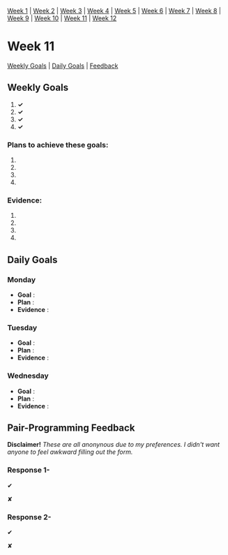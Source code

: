 [Week 1](https://github.com/benlynch1931/Makers-Journey/blob/master/Week01.md#week1) | [Week 2](https://github.com/benlynch1931/Makers-Journey/blob/master/Week02.md#week2) | [Week 3](https://github.com/benlynch1931/Makers-Journey/blob/master/Week03.md#week3) | [Week 4](https://github.com/benlynch1931/Makers-Journey/blob/master/Week04.md#week4) | [Week 5](https://github.com/benlynch1931/Makers-Journey/blob/master/Week05.md#week5) | [Week 6](https://github.com/benlynch1931/Makers-Journey/blob/master/Week05.md#week5) | [Week 7](https://github.com/benlynch1931/Makers-Journey/blob/master/Week07.md#week7) | [Week 8](https://github.com/benlynch1931/Makers-Journey/blob/master/Week08.md#week8) | [Week 9](https://github.com/benlynch1931/Makers-Journey/blob/master/Week09.md#week9) | [Week 10](https://github.com/benlynch1931/Makers-Journey/blob/master/Week10.md#week10) | [Week 11](https://github.com/benlynch1931/Makers-Journey/blob/master/Week11.md#week11) | [Week 12](https://github.com/benlynch1931/Makers-Journey/blob/master/Week12.md#week12)

# <a name="week11">Week 11</a>
[Weekly Goals](#weekly) | [Daily Goals](#daily) | [Feedback](#pair)
## <a name="weekly">Weekly Goals</a>
1.  **✓**
2.  **✓**
3.  **✓**
4.  **✓**

### Plans to achieve these goals:
1. 
2. 
3. 
4. 

### Evidence:
1. 
2. 
3. 
4. 

## <a name="daily">Daily Goals</a>

### Monday

- **Goal** : 
- **Plan** : 
- **Evidence** : 


### Tuesday

- **Goal** : 
- **Plan** : 
- **Evidence** : 


### Wednesday

- **Goal** :
- **Plan** : 
- **Evidence** :


## <a name="pair">Pair-Programming Feedback</a>

**Disclaimer!** *These are all anonynous due to my preferences. I didn't want anyone to feel awkward filling out the form.*

### Response 1-

&#x2714; 

&#x2718; 


### Response 2-

&#x2714; 

&#x2718; 
